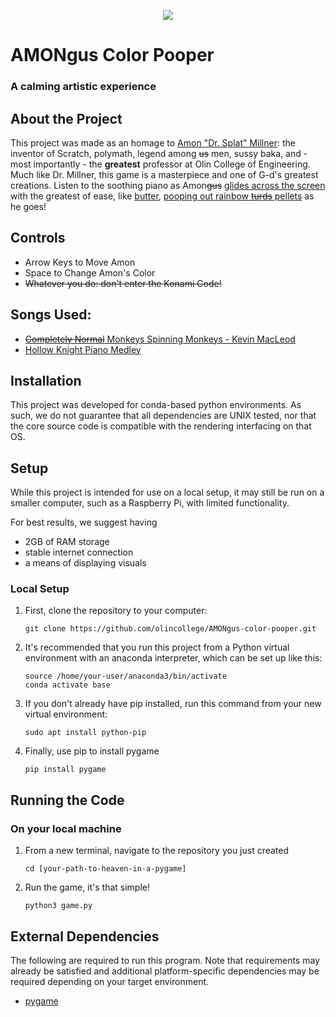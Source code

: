 
<p align="center">
  <img src="https://github.com/olincollege/AMONgus-color-pooper/blob/main/Images/Amon.JPG"/>
</p>

# AMONgus Color Pooper
### A calming artistic experience 

## About the Project
This project was made as an homage to [Amon "Dr. Splat" Millner](http://www.amonmillner.com): the inventor of Scratch, polymath, legend among ~~us~~ men, sussy baka, and - most importantly - the **greatest** professor at Olin College of Engineering. Much like Dr. Millner, this game is a masterpiece and one of G-d's greatest creations. Listen to the soothing piano as Amon~~gus~~ [glides across the screen](https://www.youtube.com/watch?v=bJVWZy4QOy0) with the greatest of ease, like [butter](https://www.icantbelieveitsnotbutter.com/en), [pooping out rainbow ~~turds~~ pellets](https://www.michaels.com/assorted-funny-bunny-candy-pooper/10320564.html) as he goes!

## Controls
- Arrow Keys to Move Amon
- Space to Change Amon's Color
- ~~Whatever you do: don't enter the Konami Code!~~

## Songs Used:
- [~~Completely Normal~~ Monkeys Spinning Monkeys - Kevin MacLeod](https://www.youtube.com/watch?v=cMTEcjwKIQw)
- [Hollow Knight Piano Medley](https://www.youtube.com/watch?v=OjfJpUZy4Dk)

## Installation
This project was developed for conda-based python environments. As such, we do not guarantee that all dependencies are UNIX tested, nor that the core source code is compatible with the rendering interfacing on that OS.

## Setup
While this project is intended for use on a local setup, it may still be run on a smaller computer, such as a Raspberry Pi, with limited functionality.

For best results, we suggest having
- 2GB of RAM storage
- stable internet connection
- a means of displaying visuals

### Local Setup
1. First, clone the repository to your computer:
    ```
    git clone https://github.com/olincollege/AMONgus-color-pooper.git
    ```

2. It's recommended that you run this project from a Python virtual environment with an anaconda interpreter, which can be set up like this:
    ```
    source /home/your-user/anaconda3/bin/activate
    conda activate base
    ```

3. If you don't already have pip installed, run this command from your new virtual environment:
    ```
    sudo apt install python-pip
    ```

4. Finally, use pip to install pygame
    ```
    pip install pygame
    ```
    
## Running the Code

### On your local machine
1. From a new terminal, navigate to the repository you just created
    ```
    cd [your-path-to-heaven-in-a-pygame]
    ```
    
2. Run the game, it's that simple!
    ```
    python3 game.py
    ```
  
## External Dependencies
The following are required to run this program. Note that requirements may already be satisfied and additional platform-specific dependencies may be required depending on your target environment.

- [pygame](https://www.pygame.org/)
